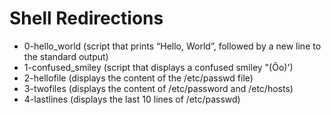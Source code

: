 # Shell Redirections

* 0-hello_world		(script that prints “Hello, World”, followed by a new line to the standard output)
* 1-confused_smiley	(script that displays a confused smiley "(Ôo)')
* 2-hellofile		(displays the content of the /etc/passwd file)
* 3-twofiles		(displays the content of /etc/password and /etc/hosts)
* 4-lastlines		(displays the last 10 lines of /etc/passwd)